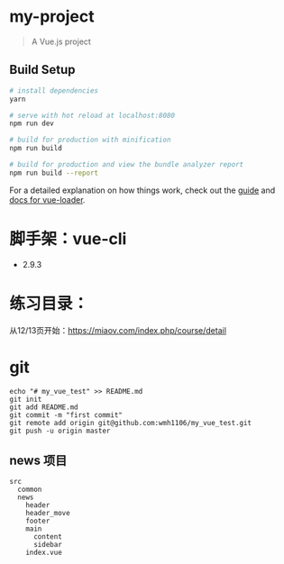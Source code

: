 # my-project

> A Vue.js project

## Build Setup

``` bash
# install dependencies
yarn

# serve with hot reload at localhost:8080
npm run dev

# build for production with minification
npm run build

# build for production and view the bundle analyzer report
npm run build --report
```

For a detailed explanation on how things work, check out the [guide](http://vuejs-templates.github.io/webpack/) and [docs for vue-loader](http://vuejs.github.io/vue-loader).

# 脚手架：vue-cli

- 2.9.3


# 练习目录：

从12/13页开始：https://miaov.com/index.php/course/detail

# git

```
echo "# my_vue_test" >> README.md
git init
git add README.md
git commit -m "first commit"
git remote add origin git@github.com:wmh1106/my_vue_test.git
git push -u origin master
```


## news 项目

```
src
  common
  news
    header
    header_move
    footer
    main
      content
      sidebar
    index.vue

```
